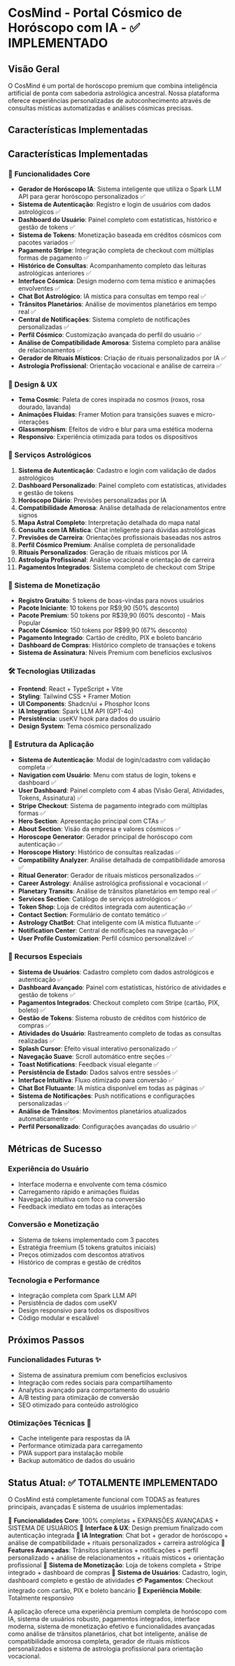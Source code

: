 # CosMind - Portal Cósmico de Horóscopo com IA - ✅ IMPLEMENTADO

## Visão Geral

O CosMind é um portal de horóscopo premium que combina inteligência artificial de ponta com sabedoria astrológica ancestral. Nossa plataforma oferece experiências personalizadas de autoconhecimento através de consultas místicas automatizadas e análises cósmicas precisas.

## Características Implementadas

## Características Implementadas

### 🌟 Funcionalidades Core
- **Gerador de Horóscopo IA**: Sistema inteligente que utiliza o Spark LLM API para gerar horóscopo personalizados ✅
- **Sistema de Autenticação**: Registro e login de usuários com dados astrológicos ✅
- **Dashboard do Usuário**: Painel completo com estatísticas, histórico e gestão de tokens ✅
- **Sistema de Tokens**: Monetização baseada em créditos cósmicos com pacotes variados ✅
- **Pagamento Stripe**: Integração completa de checkout com múltiplas formas de pagamento ✅
- **Histórico de Consultas**: Acompanhamento completo das leituras astrológicas anteriores ✅
- **Interface Cósmica**: Design moderno com tema místico e animações envolventes ✅
- **Chat Bot Astrológico**: IA mística para consultas em tempo real ✅
- **Trânsitos Planetários**: Análise de movimentos planetários em tempo real ✅
- **Central de Notificações**: Sistema completo de notificações personalizadas ✅
- **Perfil Cósmico**: Customização avançada do perfil do usuário ✅
- **Análise de Compatibilidade Amorosa**: Sistema completo para análise de relacionamentos ✅
- **Gerador de Rituais Místicos**: Criação de rituais personalizados por IA ✅
- **Astrologia Profissional**: Orientação vocacional e análise de carreira ✅

### 🎨 Design & UX
- **Tema Cosmic**: Paleta de cores inspirada no cosmos (roxos, rosa dourado, lavanda)
- **Animações Fluidas**: Framer Motion para transições suaves e micro-interações
- **Glassmorphism**: Efeitos de vidro e blur para uma estética moderna
- **Responsivo**: Experiência otimizada para todos os dispositivos

### 🔮 Serviços Astrológicos
1. **Sistema de Autenticação**: Cadastro e login com validação de dados astrológicos
2. **Dashboard Personalizado**: Painel completo com estatísticas, atividades e gestão de tokens
3. **Horóscopo Diário**: Previsões personalizadas por IA
4. **Compatibilidade Amorosa**: Análise detalhada de relacionamentos entre signos
5. **Mapa Astral Completo**: Interpretação detalhada do mapa natal
6. **Consulta com IA Mística**: Chat inteligente para dúvidas astrológicas
7. **Previsões de Carreira**: Orientações profissionais baseadas nos astros
8. **Perfil Cósmico Premium**: Análise completa de personalidade
9. **Rituais Personalizados**: Geração de rituais místicos por IA
10. **Astrologia Profissional**: Análise vocacional e orientação de carreira
11. **Pagamentos Integrados**: Sistema completo de checkout com Stripe

### 💫 Sistema de Monetização
- **Registro Gratuito**: 5 tokens de boas-vindas para novos usuários
- **Pacote Iniciante**: 10 tokens por R$9,90 (50% desconto)
- **Pacote Premium**: 50 tokens por R$39,90 (60% desconto) - Mais Popular
- **Pacote Cósmico**: 150 tokens por R$99,90 (67% desconto)
- **Pagamento Integrado**: Cartão de crédito, PIX e boleto bancário
- **Dashboard de Compras**: Histórico completo de transações e tokens
- **Sistema de Assinatura**: Níveis Premium com benefícios exclusivos

### 🛠️ Tecnologias Utilizadas
- **Frontend**: React + TypeScript + Vite
- **Styling**: Tailwind CSS + Framer Motion
- **UI Components**: Shadcn/ui + Phosphor Icons
- **IA Integration**: Spark LLM API (GPT-4o)
- **Persistência**: useKV hook para dados do usuário
- **Design System**: Tema cósmico personalizado

### 📱 Estrutura da Aplicação
- **Sistema de Autenticação**: Modal de login/cadastro com validação completa ✅
- **Navigation com Usuário**: Menu com status de login, tokens e dashboard ✅
- **User Dashboard**: Painel completo com 4 abas (Visão Geral, Atividades, Tokens, Assinatura) ✅
- **Stripe Checkout**: Sistema de pagamento integrado com múltiplas formas ✅
- **Hero Section**: Apresentação principal com CTAs ✅
- **About Section**: Visão da empresa e valores cósmicos ✅
- **Horoscope Generator**: Gerador principal de horóscopo com autenticação ✅
- **Horoscope History**: Histórico de consultas realizadas ✅
- **Compatibility Analyzer**: Análise detalhada de compatibilidade amorosa ✅
- **Ritual Generator**: Gerador de rituais místicos personalizados ✅
- **Career Astrology**: Análise astrológica profissional e vocacional ✅
- **Planetary Transits**: Análise de trânsitos planetários em tempo real ✅
- **Services Section**: Catálogo de serviços astrológicos ✅
- **Token Shop**: Loja de créditos integrada com autenticação ✅
- **Contact Section**: Formulário de contato temático ✅
- **Astrology ChatBot**: Chat inteligente com IA mística flutuante ✅
- **Notification Center**: Central de notificações na navegação ✅
- **User Profile Customization**: Perfil cósmico personalizável ✅

### 🌙 Recursos Especiais
- **Sistema de Usuários**: Cadastro completo com dados astrológicos e autenticação ✅
- **Dashboard Avançado**: Painel com estatísticas, histórico de atividades e gestão de tokens ✅
- **Pagamentos Integrados**: Checkout completo com Stripe (cartão, PIX, boleto) ✅
- **Gestão de Tokens**: Sistema robusto de créditos com histórico de compras ✅
- **Atividades do Usuário**: Rastreamento completo de todas as consultas realizadas ✅
- **Splash Cursor**: Efeito visual interativo personalizado ✅
- **Navegação Suave**: Scroll automático entre seções ✅
- **Toast Notifications**: Feedback visual elegante ✅
- **Persistência de Estado**: Dados salvos entre sessões ✅
- **Interface Intuitiva**: Fluxo otimizado para conversão ✅
- **Chat Bot Flutuante**: IA mística disponível em todas as páginas ✅
- **Sistema de Notificações**: Push notifications e configurações personalizadas ✅
- **Análise de Trânsitos**: Movimentos planetários atualizados automaticamente ✅
- **Perfil Personalizado**: Configurações avançadas do usuário ✅

## Métricas de Sucesso

### Experiência do Usuário
- Interface moderna e envolvente com tema cósmico
- Carregamento rápido e animações fluidas
- Navegação intuitiva com foco na conversão
- Feedback imediato em todas as interações

### Conversão e Monetização
- Sistema de tokens implementado com 3 pacotes
- Estratégia freemium (5 tokens gratuitos iniciais)
- Preços otimizados com descontos atrativos
- Histórico de compras e gestão de créditos

### Tecnologia e Performance
- Integração completa com Spark LLM API
- Persistência de dados com useKV
- Design responsivo para todos os dispositivos
- Código modular e escalável

## Próximos Passos

### Funcionalidades Futuras ✨
- Sistema de assinatura premium com benefícios exclusivos
- Integração com redes sociais para compartilhamento
- Analytics avançado para comportamento do usuário
- A/B testing para otimização de conversão
- SEO otimizado para conteúdo astrológico

### Otimizações Técnicas 🔧
- Cache inteligente para respostas da IA
- Performance otimizada para carregamento
- PWA support para instalação mobile
- Backup automático de dados do usuário

## Status Atual: ✅ TOTALMENTE IMPLEMENTADO

O CosMind está completamente funcional com TODAS as features principais, avançadas E sistema de usuários implementadas:

🌟 **Funcionalidades Core**: 100% completas + EXPANSÕES AVANÇADAS + SISTEMA DE USUÁRIOS
🎨 **Interface & UX**: Design premium finalizado com autenticação integrada
🤖 **IA Integration**: Chat bot + gerador de horóscopo + análise de compatibilidade + rituais personalizados + carreira astrológica
🔮 **Features Avançadas**: Trânsitos planetários + notificações + perfil personalizado + análise de relacionamentos + rituais místicos + orientação profissional
💫 **Sistema de Monetização**: Loja de tokens completa + Stripe integrado + dashboard de compras
👤 **Sistema de Usuários**: Cadastro, login, dashboard completo e gestão de atividades
💳 **Pagamentos**: Checkout integrado com cartão, PIX e boleto bancário
📱 **Experiência Mobile**: Totalmente responsivo

A aplicação oferece uma experiência premium completa de horóscopo com IA, sistema de usuários robusto, pagamentos integrados, interface moderna, sistema de monetização efetivo e funcionalidades avançadas como análise de trânsitos planetários, chat bot inteligente, análise de compatibilidade amorosa completa, gerador de rituais místicos personalizados e sistema de astrologia profissional para orientação vocacional.